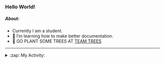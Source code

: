 ### Hello World!

##### About:
- Currently I am a student.
- 🌱 I’m learning how to make better documentation.
- 🌱 GO PLANT SOME TREES AT [TEAM TREES](https://teamtrees.org/)

---
<details>
  <summary>:zap: My Activity:</summary>
  
<!--START_SECTION:waka-->
![Code Time](http://img.shields.io/badge/Code%20Time-1%2C150%20hrs%206%20mins-blue)

**I'm a Night 🦉** 

```text
🌞 Morning                1428 commits        ██░░░░░░░░░░░░░░░░░░░░░░░   09.22 % 
🌆 Daytime                5492 commits        █████████░░░░░░░░░░░░░░░░   35.48 % 
🌃 Evening                4444 commits        ███████░░░░░░░░░░░░░░░░░░   28.71 % 
🌙 Night                  4117 commits        ███████░░░░░░░░░░░░░░░░░░   26.59 % 
```
📅 **I'm Most Productive on Wednesday** 

```text
Monday                   2327 commits        ████░░░░░░░░░░░░░░░░░░░░░   15.03 % 
Tuesday                  2023 commits        ███░░░░░░░░░░░░░░░░░░░░░░   13.07 % 
Wednesday                3573 commits        ██████░░░░░░░░░░░░░░░░░░░   23.08 % 
Thursday                 1910 commits        ███░░░░░░░░░░░░░░░░░░░░░░   12.34 % 
Friday                   1518 commits        ██░░░░░░░░░░░░░░░░░░░░░░░   09.81 % 
Saturday                 1385 commits        ██░░░░░░░░░░░░░░░░░░░░░░░   08.95 % 
Sunday                   2745 commits        ████░░░░░░░░░░░░░░░░░░░░░   17.73 % 
```


📊 **This Week I Spent My Time On** 

```text
🔥 Editors: 
VS Code                  5 hrs 5 mins        █████████████████████████   100.00 % 

🐱‍💻 Projects: 
praise                   2 hrs 39 mins       █████████████░░░░░░░░░░░░   52.16 % 
giveth-dapps-v2          2 hrs 26 mins       ████████████░░░░░░░░░░░░░   47.84 % 
```


 Last Updated on 11/07/2023 16:11:18 UTC
<!--END_SECTION:waka-->
</details>
